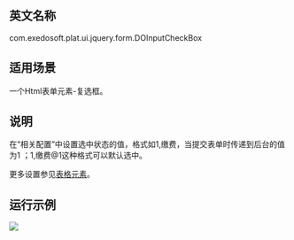 ## 英文名称 ##

com.exedosoft.plat.ui.jquery.form.DOInputCheckBox

## 适用场景 ##

一个Html表单元素-复选框。

## 说明 ##


在“相关配置”中设置选中状态的值，格式如1,缴费，当提交表单时传递到后台的值为1 ；1,缴费@1这种格式可以默认选中。



更多设置参见[表格元素](ConfigGridItem.md)。


## 运行示例 ##


<img src='http://eeplat.googlecode.com/files/t_checkbox.png' />